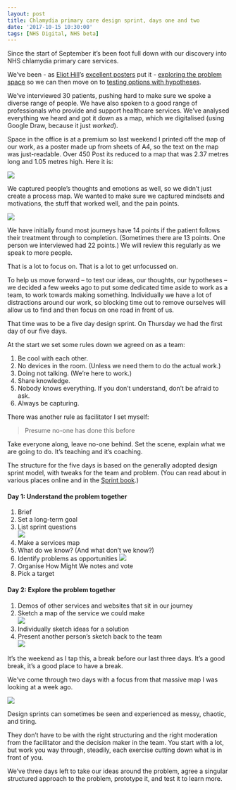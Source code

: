 ```yaml
---
layout: post
title: Chlamydia primary care design sprint, days one and two
date: '2017-10-15 10:30:00'
tags: [NHS Digital, NHS beta]
---
```

Since the start of September it’s been foot full down with our discovery into NHS chlamydia primary care services.

We’ve been - as [Eliot Hill](https://twitter.com/eliothill)’s [excellent posters](https://github.com/eliothill/service-design-posters) put it - [exploring the problem space](https://github.com/eliothill/service-design-posters/blob/master/Discovery.jpg) so we can then move on to [testing options with hypotheses](https://github.com/eliothill/service-design-posters/blob/master/Alpha.jpg).

We’ve interviewed 30 patients, pushing hard to make sure we spoke a diverse range of people. We have also spoken to a good range of professionals who provide and support healthcare services. We’ve analysed everything we heard and got it down as a map, which we digitalised (using Google Draw, because it just _worked_).

Space in the office is at a premium so last weekend I printed off the map of our work, as a poster made up from sheets of A4, so the text on the map was just-readable. Over 450 Post its reduced to a map that was 2.37 metres long and 1.05 metres high. Here it is:

![](/assets/chlamydia-em-for-scale.jpg)

We captured people’s thoughts and emotions as well, so we didn’t just create a process map. We wanted to make sure we captured mindsets and motivations, the stuff that worked well, and the pain points.

![](/assets/chlamydia-steps.jpg)

We have initially found most journeys have 14 points if the patient follows their treatment through to completion. (Sometimes there are 13 points. One person we interviewed had 22 points.) We will review this regularly as we speak to more people.

That is a lot to focus on. That is a lot to get unfocussed on.

To help us move forward – to test our ideas, our thoughts, our hypotheses – we decided a few weeks ago to put some dedicated time aside to work as a team, to work towards making something. Individually we have a lot of distractions around our work, so blocking time out to remove ourselves will allow us to find and then focus on one road in front of us.

That time was to be a five day design sprint. On Thursday we had the first day of our five days.

At the start we set some rules down we agreed on as a team:

1. Be cool with each other.
2. No devices in the room. (Unless we need them to do the actual work.)
3. Doing not talking. (We’re here to work.)
4. Share knowledge.
5. Nobody knows everything. If you don’t understand, don’t be afraid to ask.
6. Always be capturing.

There was another rule as facilitator I set myself:

> Presume no-one has done this before

Take everyone along, leave no-one behind. Set the scene, explain what we are going to do. It’s teaching and it’s coaching.

The structure for the five days is based on the generally adopted design sprint model, with tweaks for the team and problem. (You can read about in various places online and in the [Sprint book](https://www.amazon.co.uk/Sprint-Solve-Problems-Test-Ideas/dp/150112174X).)

#### Day 1: Understand the problem together

1. Brief
2. Set a long-term goal
3. List sprint questions  
![](/assets/chlamydia-why-doing-this.jpg)
4. Make a services map
5. What do we know? (And what don’t we know?)
6. Identify problems as opportunities
![](/assets/chlamydia-opportunities.jpg)
7. Organise How Might We notes and vote
8. Pick a target

#### Day 2: Explore the problem together

1. Demos of other services and websites that sit in our journey
2. Sketch a map of the service we could make  
![](/assets/chlamydia-map.jpg)
3. Individually sketch ideas for a solution
4. Present another person’s sketch back to the team  
![](/assets/chlamydia-sketches.jpg)

It’s the weekend as I tap this, a break before our last three days. It’s a good break, it’s a good place to have a break.

We’ve come through two days with a focus from that massive map I was looking at a week ago.

![](/assets/chlamydia-focus.jpg)

Design sprints can sometimes be seen and experienced as messy, chaotic, and tiring.

They don’t have to be with the right structuring and the right moderation from the facilitator and the decision maker in the team. You start with a lot, but work you way through, steadily, each exercise cutting down what is in front of you.

We’ve three days left to take our ideas around the problem, agree a singular structured approach to the problem, prototype it, and test it to learn more.
